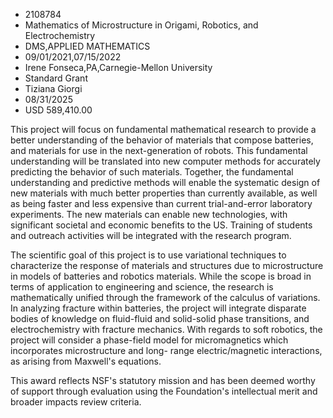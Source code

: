 
* 2108784
* Mathematics of Microstructure in Origami, Robotics, and Electrochemistry
* DMS,APPLIED MATHEMATICS
* 09/01/2021,07/15/2022
* Irene Fonseca,PA,Carnegie-Mellon University
* Standard Grant
* Tiziana Giorgi
* 08/31/2025
* USD 589,410.00

This project will focus on fundamental mathematical research to provide a better
understanding of the behavior of materials that compose batteries, and materials
for use in the next-generation of robots. This fundamental understanding will be
translated into new computer methods for accurately predicting the behavior of
such materials. Together, the fundamental understanding and predictive methods
will enable the systematic design of new materials with much better properties
than currently available, as well as being faster and less expensive than
current trial-and-error laboratory experiments. The new materials can enable new
technologies, with significant societal and economic benefits to the US.
Training of students and outreach activities will be integrated with the
research program.

The scientific goal of this project is to use variational techniques to
characterize the response of materials and structures due to microstructure in
models of batteries and robotics materials. While the scope is broad in terms of
application to engineering and science, the research is mathematically unified
through the framework of the calculus of variations. In analyzing fracture
within batteries, the project will integrate disparate bodies of knowledge on
fluid-fluid and solid-solid phase transitions, and electrochemistry with
fracture mechanics. With regards to soft robotics, the project will consider a
phase-field model for micromagnetics which incorporates microstructure and long-
range electric/magnetic interactions, as arising from Maxwell's equations.

This award reflects NSF's statutory mission and has been deemed worthy of
support through evaluation using the Foundation's intellectual merit and broader
impacts review criteria.
